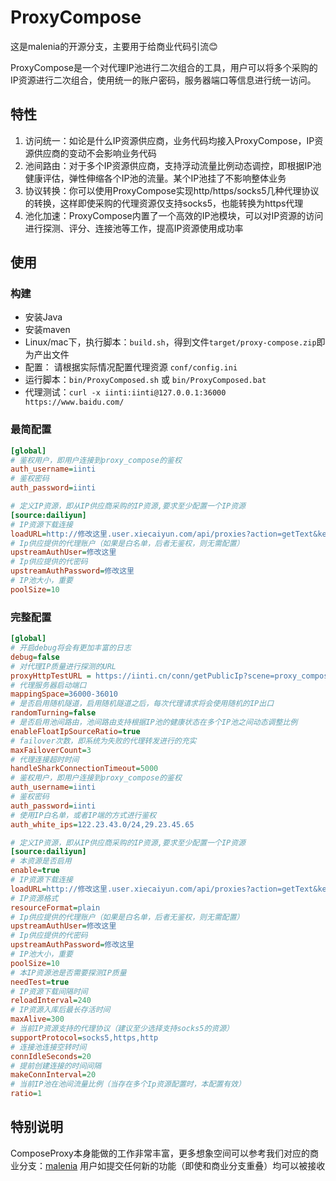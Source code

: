 # ProxyCompose

这是malenia的开源分支，主要用于给商业代码引流😊

ProxyCompose是一个对代理IP池进行二次组合的工具，用户可以将多个采购的IP资源进行二次组合，使用统一的账户密码，服务器端口等信息进行统一访问。

## 特性

1. 访问统一：如论是什么IP资源供应商，业务代码均接入ProxyCompose，IP资源供应商的变动不会影响业务代码
2. 池间路由：对于多个IP资源供应商，支持浮动流量比例动态调控，即根据IP池健康评估，弹性伸缩各个IP池的流量。某个IP池挂了不影响整体业务
3. 协议转换：你可以使用ProxyCompose实现http/https/socks5几种代理协议的转换，这样即使采购的代理资源仅支持socks5，也能转换为https代理
4. 池化加速：ProxyCompose内置了一个高效的IP池模块，可以对IP资源的访问进行探测、评分、连接池等工作，提高IP资源使用成功率

## 使用

### 构建

- 安装Java
- 安装maven
- Linux/mac下，执行脚本：``build.sh``，得到文件``target/proxy-compose.zip``即为产出文件
- 配置： 请根据实际情况配置代理资源 ``conf/config.ini``
- 运行脚本：``bin/ProxyComposed.sh`` 或 ``bin/ProxyComposed.bat``
- 代理测试：``curl -x iinti:iinti@127.0.0.1:36000 https://www.baidu.com/``

### 最简配置

```ini
[global]
# 鉴权用户，即用户连接到proxy_compose的鉴权
auth_username=iinti
# 鉴权密码
auth_password=iinti

# 定义IP资源，即从IP供应商采购的IP资源,要求至少配置一个IP资源
[source:dailiyun]
# IP资源下载连接
loadURL=http://修改这里.user.xiecaiyun.com/api/proxies?action=getText&key=修改这里&count=修改这里&word=&rand=false&norepeat=false&detail=false&ltime=0
# Ip供应提供的代理账户（如果是白名单，后者无鉴权，则无需配置）
upstreamAuthUser=修改这里
# Ip供应提供的代密码
upstreamAuthPassword=修改这里
# IP池大小，重要
poolSize=10
```

### 完整配置

```ini
[global]
# 开启debug将会有更加丰富的日志
debug=false
# 对代理IP质量进行探测的URL
proxyHttpTestURL = https://iinti.cn/conn/getPublicIp?scene=proxy_compose
# 代理服务器启动端口
mappingSpace=36000-36010
# 是否启用随机隧道，启用随机隧道之后，每次代理请求将会使用随机的IP出口
randomTurning=false
# 是否启用池间路由，池间路由支持根据IP池的健康状态在多个IP池之间动态调整比例
enableFloatIpSourceRatio=true
# failover次数，即系统为失败的代理转发进行的充实
maxFailoverCount=3
# 代理连接超时时间
handleSharkConnectionTimeout=5000
# 鉴权用户，即用户连接到proxy_compose的鉴权
auth_username=iinti
# 鉴权密码
auth_password=iinti
# 使用IP白名单，或者IP端的方式进行鉴权
auth_white_ips=122.23.43.0/24,29.23.45.65

# 定义IP资源，即从IP供应商采购的IP资源,要求至少配置一个IP资源
[source:dailiyun]
# 本资源是否启用
enable=true
# IP资源下载连接
loadURL=http://修改这里.user.xiecaiyun.com/api/proxies?action=getText&key=修改这里&count=修改这里&word=&rand=false&norepeat=false&detail=false&ltime=0
# IP资源格式
resourceFormat=plain
# Ip供应提供的代理账户（如果是白名单，后者无鉴权，则无需配置）
upstreamAuthUser=修改这里
# Ip供应提供的代密码
upstreamAuthPassword=修改这里
# IP池大小，重要
poolSize=10
# 本IP资源池是否需要探测IP质量
needTest=true
# IP资源下载间隔时间
reloadInterval=240
# IP资源入库后最长存活时间
maxAlive=300
# 当前IP资源支持的代理协议（建议至少选择支持socks5的资源）
supportProtocol=socks5,https,http
# 连接池连接空转时间
connIdleSeconds=20
# 提前创建连接的时间间隔
makeConnInterval=20
# 当前IP池在池间流量比例（当存在多个Ip资源配置时，本配置有效）
ratio=1
```

## 特别说明

ComposeProxy本身能做的工作非常丰富，更多想象空间可以参考我们对应的商业分支：[malenia](https://malenia.iinti.cn/malenia-doc/)
用户如提交任何新的功能（即使和商业分支重叠）均可以被接收